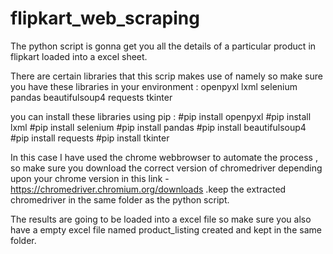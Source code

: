 # flipkart_web_scraping
The python script is gonna get you all the details of a particular product in flipkart loaded into a excel sheet.

There are certain libraries that this scrip makes use of namely so make sure you have these libraries in your environment : 
openpyxl
lxml
selenium
pandas
beautifulsoup4
requests
tkinter

you can install these libraries using pip :
#pip install openpyxl
#pip install lxml
#pip install selenium
#pip install pandas
#pip install beautifulsoup4
#pip install requests
#pip install tkinter

In this case I have used the chrome webbrowser to automate the process , so make sure you download the correct version of chromedriver depending upon your chrome version in this link - https://chromedriver.chromium.org/downloads .keep the extracted chromedriver in the same folder as the python script.

The results are going to be loaded into a excel file so make sure you also have a empty excel file named product_listing created and kept in the same folder.
